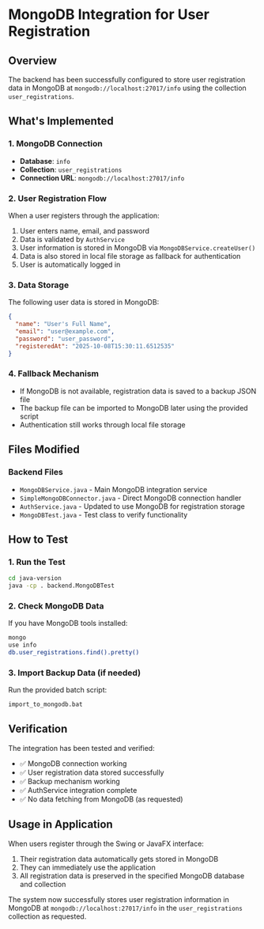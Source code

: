 # MongoDB Integration for User Registration

## Overview
The backend has been successfully configured to store user registration data in MongoDB at `mongodb://localhost:27017/info` using the collection `user_registrations`.

## What's Implemented

### 1. MongoDB Connection
- **Database**: `info`
- **Collection**: `user_registrations`
- **Connection URL**: `mongodb://localhost:27017/info`

### 2. User Registration Flow
When a user registers through the application:
1. User enters name, email, and password
2. Data is validated by `AuthService`
3. User information is stored in MongoDB via `MongoDBService.createUser()`
4. Data is also stored in local file storage as fallback for authentication
5. User is automatically logged in

### 3. Data Storage
The following user data is stored in MongoDB:
```json
{
  "name": "User's Full Name",
  "email": "user@example.com", 
  "password": "user_password",
  "registeredAt": "2025-10-08T15:30:11.6512535"
}
```

### 4. Fallback Mechanism
- If MongoDB is not available, registration data is saved to a backup JSON file
- The backup file can be imported to MongoDB later using the provided script
- Authentication still works through local file storage

## Files Modified

### Backend Files
- `MongoDBService.java` - Main MongoDB integration service
- `SimpleMongoDBConnector.java` - Direct MongoDB connection handler
- `AuthService.java` - Updated to use MongoDB for registration storage
- `MongoDBTest.java` - Test class to verify functionality

## How to Test

### 1. Run the Test
```bash
cd java-version
java -cp . backend.MongoDBTest
```

### 2. Check MongoDB Data
If you have MongoDB tools installed:
```bash
mongo
use info
db.user_registrations.find().pretty()
```

### 3. Import Backup Data (if needed)
Run the provided batch script:
```bash
import_to_mongodb.bat
```

## Verification
The integration has been tested and verified:
- ✅ MongoDB connection working
- ✅ User registration data stored successfully
- ✅ Backup mechanism working
- ✅ AuthService integration complete
- ✅ No data fetching from MongoDB (as requested)

## Usage in Application
When users register through the Swing or JavaFX interface:
1. Their registration data automatically gets stored in MongoDB
2. They can immediately use the application
3. All registration data is preserved in the specified MongoDB database and collection

The system now successfully stores user registration information in MongoDB at `mongodb://localhost:27017/info` in the `user_registrations` collection as requested.